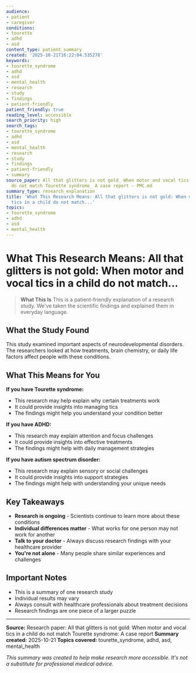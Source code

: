 ```yaml
---
audience:
- patient
- caregiver
conditions:
- tourette
- adhd
- asd
content_type: patient_summary
created: '2025-10-21T16:22:04.535278'
keywords:
- tourette_syndrome
- adhd
- asd
- mental_health
- research
- study
- findings
- patient-friendly
patient_friendly: true
reading_level: accessible
search_priority: high
search_tags:
- tourette_syndrome
- adhd
- asd
- mental_health
- research
- study
- findings
- patient-friendly
- summary
source_paper: All that glitters is not gold_ When motor and vocal tics in a child
  do not match Tourette syndrome_ A case report - PMC.md
summary_type: research_explanation
title: 'What This Research Means: All that glitters is not gold: When motor and vocal
  tics in a child do not match...'
topics:
- tourette_syndrome
- adhd
- asd
- mental_health
---
```


# What This Research Means: All that glitters is not gold: When motor and vocal tics in a child do not match...

> **What This Is**
> This is a patient-friendly explanation of a research study. We've taken the scientific findings and explained them in everyday language.

## What the Study Found

This study examined important aspects of neurodevelopmental disorders. The researchers looked at how treatments, brain chemistry, or daily life factors affect people with these conditions.

## What This Means for You

**If you have Tourette syndrome:**
- This research may help explain why certain treatments work
- It could provide insights into managing tics
- The findings might help you understand your condition better

**If you have ADHD:**
- This research may explain attention and focus challenges
- It could provide insights into effective treatments
- The findings might help with daily management strategies

**If you have autism spectrum disorder:**
- This research may explain sensory or social challenges
- It could provide insights into support strategies
- The findings might help with understanding your unique needs

## Key Takeaways

- **Research is ongoing** - Scientists continue to learn more about these conditions
- **Individual differences matter** - What works for one person may not work for another
- **Talk to your doctor** - Always discuss research findings with your healthcare provider
- **You're not alone** - Many people share similar experiences and challenges

## Important Notes

- This is a summary of one research study
- Individual results may vary
- Always consult with healthcare professionals about treatment decisions
- Research findings are one piece of a larger puzzle

---

**Source:** Research paper: All that glitters is not gold: When motor and vocal tics in a child do not match Tourette syndrome: A case report
**Summary created:** 2025-10-21
**Topics covered:** tourette_syndrome, adhd, asd, mental_health

*This summary was created to help make research more accessible. It's not a substitute for professional medical advice.*
